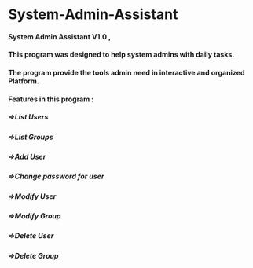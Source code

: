# System-Admin-Assistant

#### System Admin Assistant V1.0 ,
#### This program was designed to help system admins with daily tasks.
#### The program provide the tools admin need in interactive and organized Platform.

#### Features in this program :
##### =>List Users
##### =>List Groups
##### =>Add User
##### =>Change password for user
##### =>Modify User
##### =>Modify Group
##### =>Delete User
##### =>Delete Group
